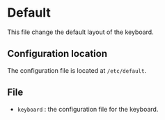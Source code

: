 # Default
This file change the default layout of the keyboard.

## Configuration location
The configuration file is located at `/etc/default`.

## File
- `keyboard` : the configuration file for the keyboard.
